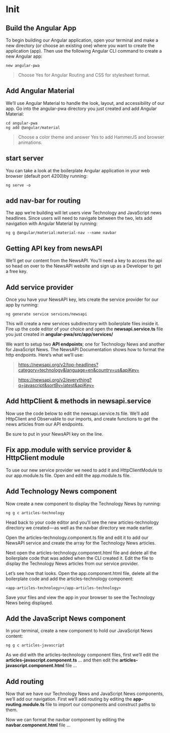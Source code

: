# Init

## Build the Angular App

To begin building our Angular application, open your terminal and make a new directory (or choose an existing one) where you want to create the application (app). Then use the following Angular CLI command to create a new Angular app:

```
new angular-pwa
```

> Choose Yes for Angular Routing and CSS for stylesheet format.

## Add Angular Material

We’ll use Angular Material to handle the look, layout, and accessibility of our app. Go into the angular-pwa directory you just created and add Angular Material:

```
cd angular-pwa
ng add @angular/material
```

> Choose a color theme and answer Yes to add HammerJS and browser animations.

## start server

You can take a look at the boilerplate Angular application in your web browser (default port 4200)by running:

```
ng serve -o
```

## add nav-bar for routing

The app we’re building will let users view Technology and JavaScript news headlines. Since users will need to navigate between the two, lets add navigation with Angular Material by running:

```
ng g @angular/material:material-nav --name navbar
```

## Getting API key from newsAPI

We’ll get our content from the NewsAPI. You’ll need a key to access the api so head on over to the NewsAPI website and sign up as a Developer to get a free key.

## Add service provider

Once you have your NewsAPI key, lets create the service provider for our app by running:

```
ng generate service services/newsapi
```

This will create a new services subdirectory with boilerplate files inside it. Fire up the code editor of your choice and open the **newsapi.service.ts** file you just created in **angular-pwa/src/app/services/**

We want to setup two **API endpoints**; one for Technology News and another for JavaScript News. The NewsAPI Documentation shows how to format the http endpoints. Here’s what we’ll use:

> https://newsapi.org/v2/top-headlines?category=technology&language=en&country=us&apiKey=

> https://newsapi.org/v2/everything?q=javascript&sortBy=latest&apiKey=

## Add httpClient & methods in newsapi.service

Now use the code below to edit the newsapi.service.ts file. We’ll add HttpClient and Observable to our imports, and create functions to get the news articles from our API endpoints.

Be sure to put in your NewsAPI key on the line.

## Fix app.module with service provider & HttpClient module

To use our new service provider we need to add it and HttpClientModule to our app.module.ts file. Open and edit the app.module.ts file.

## Add Technology News component

Now create a new component to display the Technology News by running:

```
ng g c articles-technology
```

Head back to your code editor and you’ll see the new articles-technology directory we created — as well as the navbar directory we made earlier.

Open the articles-technology.component.ts file and edit it to add our NewsAPI service and create the array for the Technology News articles.

Next open the articles-technology.component.html file and delete all the boilerplate code that was added when the CLI created it. Edit the file to display the Technology News articles from our service provider.

Let’s see how that looks. Open the app.component.html file, delete all the boilerplate code and add the articles-technology component:

```
<app-articles-technology></app-articles-technology>
```

Save your files and view the app in your browser to see the Technology News being displayed.

## Add the JavaScript News component

In your terminal, create a new component to hold our JavaScript News content:

```
ng g c articles-javascript
```

As we did with the articles-technology component files, first we’ll edit the **articles-javascript.component.ts** ... and then edit the **articles-javascript.component.html** file ...

## Add routing

Now that we have our Technology News and JavaScript News components, we’ll add our navigation. First we’ll add routing by editing the **app-routing.module.ts** file to import our components and construct paths to them.

Now we can format the navbar component by editing the **navbar.component.html** file ...
